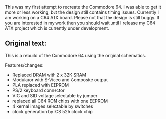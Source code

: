 This was my first attempt to recreate the Commodore 64. I was able to get it more or less working, but the design still contains timing issues. Currently I am working on a C64 ATX board.
Please not that the design is still buggy. If you are interested in my work then you should wait until I release my C64 ATX project which is currently under development.

## Original text:

This is a rebuild of the Commodore 64 using the original schematics.

Features/changes:
* Replaced DRAM with 2 x 32K SRAM
* Modulator with S-Video and Composite output
* PLA replaced with EEPROM
* PS/2 keyboard connector
* VIC and SID voltage selectable by jumper
* replaced all C64 ROM chips with one EEPROM
* 4 kernal images selectable by switches
* clock generation by ICS 525 clock chip
